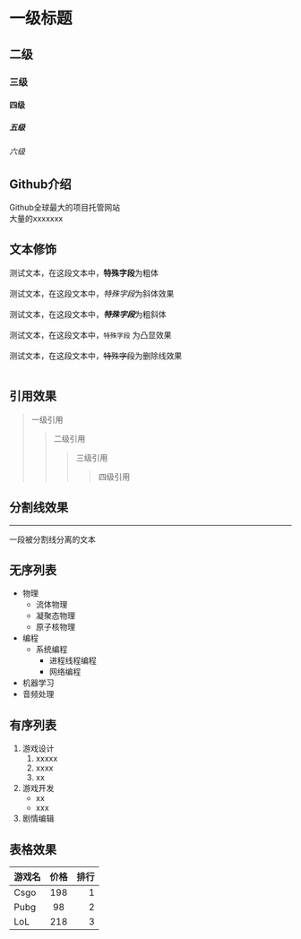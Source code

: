 # 一级标题
## 二级
### 三级
#### 四级
##### 五级
###### 六级


## Github介绍

 Github全球最大的项目托管网站<br>大量的xxxxxxx

## 文本修饰
  测试文本，在这段文本中，**特殊字段**为粗体<br><br>
  测试文本，在这段文本中，*特殊字段*为斜体效果<br><br>
  测试文本，在这段文本中，***特殊字段***为粗斜体<br><br>
  测试文本，在这段文本中，`特殊字段` 为凸显效果<br><br>
  测试文本，在这段文本中，~~特殊字段~~为删除线效果<br><br>  

## 引用效果

> 一级引用
>> 二级引用
>>> 三级引用
>>>> 四级引用

## 分割线效果<br>

---
  一段被分割线分离的文本


## 无序列表

* 物理
  * 流体物理
  * 凝聚态物理
  * 原子核物理
* 编程
  * 系统编程
    * 进程线程编程
    * 网络编程
* 机器学习
* 音频处理


## 有序列表

1. 游戏设计
   1. xxxxx
   2. xxxx
   3. xx
2. 游戏开发
   * xx
   * xxx
3. 剧情编辑

## 表格效果

游戏名|价格|排行
--|:--:|--:
Csgo|198|1
Pubg|98|2
LoL|218|3



